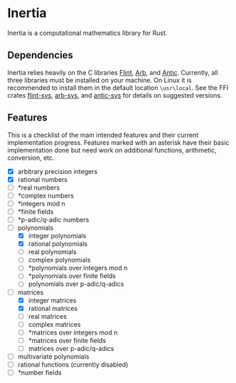 # Inertia

Inertia is a computational mathematics library for Rust.

## Dependencies

Inertia relies heavily on the C libraries [Flint](https://flintlib.org/doc/),
[Arb](https://arblib.org/), and [Antic](https://github.com/wbhart/antic). Currently, all three
libraries must be installed on your machine. On Linux it is recommended to install them in the default location `\usr\local`. See the FFI crates [flint-sys](https://crates.io/crates/flint-sys), 
[arb-sys](https://crates.io/crates/arb-sys), and [antic-sys](https://crates.io/crates/antic-sys) 
for details on suggested versions.


## Features

This is a checklist of the main intended features and their current implementation progress.
Features marked with an asterisk have their basic implementation done but need work on
additional functions, arithmetic, conversion, etc.

- [x] arbitrary precision integers
- [x] rational numbers
- [ ] \*real numbers
- [ ] \*complex numbers
- [ ] \*integers mod n
- [ ] \*finite fields
- [ ] \*p-adic/q-adic numbers
- [ ] polynomials
    - [x] integer polynomials
    - [x] rational polynomials
    - [ ] real polynomials
    - [ ] complex polynomials 
    - [ ] \*polynomials over integers mod n
    - [ ] \*polynomials over finite fields
    - [ ] polynomials over p-adic/q-adics
- [ ] matrices
    - [x] integer matrices
    - [x] rational matrices
    - [ ] real matrices
    - [ ] complex matrices 
    - [ ] \*matrices over integers mod n
    - [ ] \*matrices over finite fields
    - [ ] matrices over p-adic/q-adics
- [ ] multivariate polynomials
- [ ] rational functions (currently disabled)
- [ ] \*number fields
